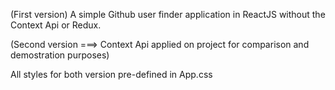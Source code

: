 (First version)
A simple Github user finder application in ReactJS without the Context Api or Redux. 

(Second version ===> Context Api applied on project for comparison and demostration purposes)

All styles for both version pre-defined in App.css 
